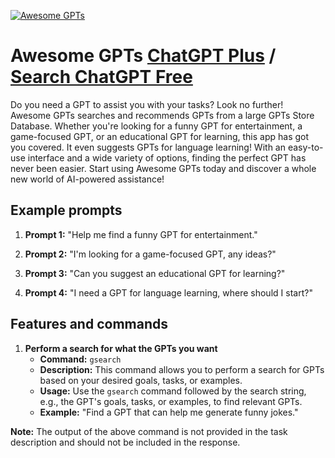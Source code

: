 
[![Awesome GPTs](https://files.oaiusercontent.com/file-Thr7kjUEomI1nkDAZA1lXJI0?se=2123-10-18T14%3A56%3A22Z&sp=r&sv=2021-08-06&sr=b&rscc=max-age%3D31536000%2C%20immutable&rscd=attachment%3B%20filename%3Dawesome-logo-128.png&sig=Z4AJg3VvUqWLbBfZKziJRhq49LmrIEdE2N/X89yCWBM%3D)](https://chat.openai.com/g/g-lV5CZ2iBh-awesome-gpts)

# Awesome GPTs [ChatGPT Plus](https://chat.openai.com/g/g-lV5CZ2iBh-awesome-gpts) / [Search ChatGPT Free](https://gptcall.net/index.html#/?search=Awesome%20GPTs)

Do you need a GPT to assist you with your tasks? Look no further! Awesome GPTs searches and recommends GPTs from a large GPTs Store Database. Whether you're looking for a funny GPT for entertainment, a game-focused GPT, or an educational GPT for learning, this app has got you covered. It even suggests GPTs for language learning! With an easy-to-use interface and a wide variety of options, finding the perfect GPT has never been easier. Start using Awesome GPTs today and discover a whole new world of AI-powered assistance!

## Example prompts

1. **Prompt 1:** "Help me find a funny GPT for entertainment."

2. **Prompt 2:** "I'm looking for a game-focused GPT, any ideas?"

3. **Prompt 3:** "Can you suggest an educational GPT for learning?"

4. **Prompt 4:** "I need a GPT for language learning, where should I start?"

## Features and commands

1. **Perform a search for what the GPTs you want**
   - **Command:** `gsearch`
   - **Description:** This command allows you to perform a search for GPTs based on your desired goals, tasks, or examples.
   - **Usage:** Use the `gsearch` command followed by the search string, e.g., the GPT's goals, tasks, or examples, to find relevant GPTs.
   - **Example:** "Find a GPT that can help me generate funny jokes."

**Note:** The output of the above command is not provided in the task description and should not be included in the response.


